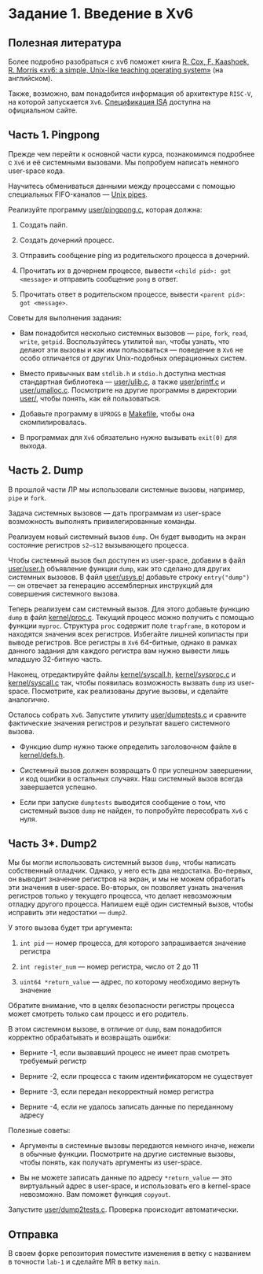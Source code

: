 # Задание 1. Введение в Xv6

## Полезная литература

Более подробно разобраться с xv6 поможет книга [R. Cox, F. Kaashoek, R. Morris «xv6: a simple, Unix-like teaching operating system»][1] (на английском).

Также, возможно, вам понадобится информация об архитектуре `RISC-V`, на которой запускается `Xv6`. [Спецификация ISA][2] доступна на официальном сайте.

## Часть 1. Pingpong

Прежде чем перейти к основной части курса, познакомимся подробнее с `Xv6` и её системными вызовами. Мы попробуем написать немного user-space кода.

Научитесь обмениваться данными между процессами с помощью специальных FIFO-каналов — [Unix pipes][3].

Реализуйте программу [user/pingpong.c](/user/pingpong.c), которая должна:

1. Создать пайп.

2. Создать дочерний процесс.

3. Отправить сообщение ping из родительского процесса в дочерний.

4. Прочитать их в дочернем процессе, вывести `<child pid>: got <message>` и отправить сообщение `pong` в ответ.

5. Прочитать ответ в родительском процессе, вывести `<parent pid>: got <message>`.

Советы для выполнения задания:

- Вам понадобится несколько системных вызовов — `pipe`, `fork`, `read`, `write`, `getpid`. Воспользуйтесь утилитой `man`, чтобы узнать, что делают эти вызовы и как ими пользоваться — поведение в `Xv6` не особо отличается от других Unix-подобных операционных систем.

- Вместо привычных вам `stdlib.h` и `stdio.h` доступна местная стандартная библиотека — [user/ulib.c](/user/ulib.c), а также [user/printf.c](/user/printf.c) и [user/umalloc.c](/user/umalloc.c). Посмотрите на другие программы в директории [user/](/user/), чтобы понять, как ей пользоваться.

- Добавьте программу в `UPROGS` в [Makefile](/Makefile), чтобы она скомпилировалась.

- В программах для `Xv6` обязательно нужно вызывать `exit(0)` для выхода.

## Часть 2. Dump

В прошлой части ЛР мы использовали системные вызовы, например, `pipe` и `fork`.

Задача системных вызовов — дать программам из user-space возможность выполнять привилегированные команды.

Реализуем новый системный вызов `dump`. Он будет выводить на экран состояние регистров `s2—s12` вызывающего процесса.

Чтобы системный вызов был доступен из user-space, добавим в файл [user/user.h](/user/user.h) объявление функции `dump`, как это сделано для других системных вызовов. В файл [user/usys.pl](/user/usys.pl) добавьте строку `entry("dump")` — он отвечает за генерацию ассемблерных инструкций для совершения системного вызова.

Теперь реализуем сам системный вызов. Для этого добавьте функцию `dump` в файл [kernel/proc.c](/kernel/proc.c). Текущий процесс можно получить с помощью функции `myproc`. Структура `proc` содержит поле `trapframe`, в котором и находятся значения всех регистров. Избегайте лишней копипасты при выводе регистров. Все регистры в `Xv6` 64-битные, однако в рамках данного задания для каждого регистра вам нужно вывести лишь младшую 32-битную часть.

Наконец, отредактируйте файлы [kernel/syscall.h](/kernel/syscall.h), [kernel/sysproc.c](/kernel/sysproc.c) и [kernel/syscall.c](/kernel/syscall.c) так, чтобы появилась возможность вызвать `dump` из user-space. Посмотрите, как реализованы другие вызовы, и сделайте аналогично.

Осталось собрать `Xv6`. Запустите утилиту [user/dumptests.c](/user/dumptests.c) и сравните фактические значения регистров и результат вашего системного вызова.

- Функцию dump нужно также определить заголовочном файле в [kernel/defs.h](/kernel/defs.h).

- Системный вызов должен возвращать 0 при успешном завершении, и код ошибки в остальных случаях. Наш системный вызов всегда завершается успешно.

- Если при запуске `dumptests` выводится сообщение о том, что системный вызов `dump` не найден, то попробуйте пересобрать `Xv6` с нуля.

## Часть 3*. Dump2

Мы бы могли использовать системный вызов `dump`, чтобы написать собственный отладчик. Однако, у него есть два недостатка. Во-первых, он выводит значение регистров на экран, и мы не можем обработать эти значения в user-space. Во-вторых, он позволяет узнать значения регистров только у текущего процесса, что делает невозможным отладку другого процесса. Напишем ещё один системный вызов, чтобы исправить эти недостатки — `dump2`.

У этого вызова будет три аргумента:

1. `int pid` — номер процесса, для которого запрашивается значение регистра

2. `int register_num` — номер регистра, число от 2 до 11

3. `uint64 *return_value` — адрес, по которому необходимо вернуть значение

Обратите внимание, что в целях безопасности регистры процесса может смотреть только сам процесс и его родитель.

В этом системном вызове, в отличие от `dump`, вам понадобится корректно обрабатывать и возвращать ошибки:

- Верните -1, если вызвавший процесс не имеет прав смотреть требуемый регистр

- Верните -2, если процесса с таким идентификатором не существует

- Верните -3, если передан некорректный номер регистра

- Верните -4, если не удалось записать данные по переданному адресу

Полезные советы:

- Аргументы в системные вызовы передаются немного иначе, нежели в обычные функции. Посмотрите на другие системные вызовы, чтобы понять, как получать аргументы из user-space.

- Вы не можете записать данные по адресу `*return_value` — это виртуальный адрес в user-space, и использовать его в kernel-space невозможно. Вам поможет функция `copyout`.

Запустите [user/dump2tests.c](/user/dump2tests.c). Проверка происходит автоматически.

## Отправка

В своем форке репозитория поместите изменения в ветку с названием в точности `lab-1` и сделайте MR в ветку `main`.

[1]: https://pdos.csail.mit.edu/6.828/2021/xv6/book-riscv-rev2.pdf
[2]: https://riscv.org/technical/specifications/
[3]: https://en.wikipedia.org/wiki/Pipeline_(Unix)
